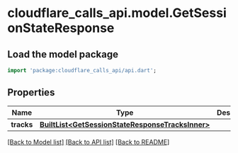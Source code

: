 # cloudflare_calls_api.model.GetSessionStateResponse

## Load the model package
```dart
import 'package:cloudflare_calls_api/api.dart';
```

## Properties
Name | Type | Description | Notes
------------ | ------------- | ------------- | -------------
**tracks** | [**BuiltList&lt;GetSessionStateResponseTracksInner&gt;**](GetSessionStateResponseTracksInner.md) |  | [optional] 

[[Back to Model list]](../README.md#documentation-for-models) [[Back to API list]](../README.md#documentation-for-api-endpoints) [[Back to README]](../README.md)


